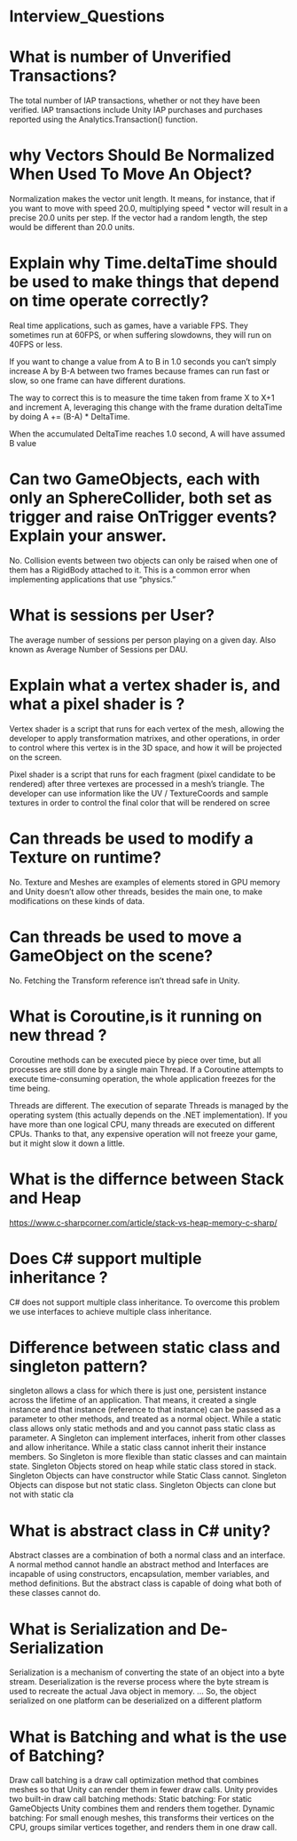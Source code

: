   #              Interview_Questions
# What is number of Unverified Transactions?
The total number of IAP transactions, whether or not they have been verified.
IAP transactions include Unity IAP purchases and purchases reported using the Analytics.Transaction() function.
# why Vectors Should Be Normalized When Used To Move An Object?
Normalization makes the vector unit length. It means, for instance, that if you want to move with speed 20.0, multiplying speed * vector will result in a precise 20.0 units per step. If the vector had a random length, the step would be different than 20.0 units.
# Explain why Time.deltaTime should be used to make things that depend on time operate correctly?
Real time applications, such as games, have a variable FPS. They sometimes run at 60FPS, or when suffering slowdowns, they will run on 40FPS or less.

If you want to change a value from A to B in 1.0 seconds you can’t simply increase A by B-A between two frames because frames can run fast or slow, so one frame can have different durations.

The way to correct this is to measure the time taken from frame X to X+1 and increment A, leveraging this change with the frame duration deltaTime by doing A += (B-A) * DeltaTime.

When the accumulated DeltaTime reaches 1.0 second, A will have assumed B value
# Can two GameObjects, each with only an SphereCollider, both set as trigger and raise OnTrigger events? Explain your answer.
No. Collision events between two objects can only be raised when one of them has a RigidBody attached to it. This is a common error when implementing applications that use “physics.”
# What is sessions per User?
The average number of sessions per person playing on a given day.
Also known as Average Number of Sessions per DAU.
# Explain what a vertex shader is, and what a pixel shader is ?
Vertex shader is a script that runs for each vertex of the mesh, allowing the developer to apply transformation matrixes, and other operations, in order to control where this vertex is in the 3D space, and how it will be projected on the screen.

Pixel shader is a script that runs for each fragment (pixel candidate to be rendered) after three vertexes are processed in a mesh’s triangle. The developer can use information like the UV / TextureCoords and sample textures in order to control the final color that will be rendered on scree
# Can threads be used to modify a Texture on runtime?
No. Texture and Meshes are examples of elements stored in GPU memory and Unity doesn’t allow other threads, besides the main one, to make modifications on these kinds of data.
# Can threads be used to move a GameObject on the scene?
No. Fetching the Transform reference isn’t thread safe in Unity.
# What is Coroutine,is it running on new thread ?
Coroutine methods can be executed piece by piece over time, but all processes are still done by a single main Thread. If a Coroutine attempts to execute time-consuming operation, the whole application freezes for the time being.

Threads are different. The execution of separate Threads is managed by the operating system (this actually depends on the .NET implementation). If you have more than one logical CPU, many threads are executed on different CPUs. Thanks to that, any expensive operation will not freeze your game, but it might slow it down a little.
# What is the differnce between Stack and Heap 
https://www.c-sharpcorner.com/article/stack-vs-heap-memory-c-sharp/
# Does C# support multiple inheritance ?
C# does not support multiple class inheritance. To overcome this problem we use interfaces to achieve multiple class inheritance.

# Difference between static class and singleton pattern?
 singleton allows a class for which there is just one, persistent instance across the lifetime of an application. That means, it created a single instance and that instance (reference to that instance) can be passed as a parameter to other methods, and treated as a normal object. While a static class allows only static methods and and you cannot pass static class as parameter.
A Singleton can implement interfaces, inherit from other classes and allow inheritance. While a static class cannot inherit their instance members. So Singleton is more flexible than static classes and can maintain state.
Singleton Objects stored on heap while static class stored in stack.
Singleton Objects can have constructor while Static Class cannot.
Singleton Objects can dispose but not static class.
Singleton Objects can clone but not with static cla
# What is abstract class in C# unity?
Abstract classes are a combination of both a normal class and an interface. A normal method cannot handle an abstract method and Interfaces are incapable of using constructors, encapsulation, member variables, and method definitions. But the abstract class is capable of doing what both of these classes cannot do.
# What is Serialization and De-Serialization
Serialization is a mechanism of converting the state of an object into a byte stream. Deserialization is the reverse process where the byte stream is used to recreate the actual Java object in memory. ... So, the object serialized on one platform can be deserialized on a different platform
# What is Batching and what is the use of Batching?
Draw call batching is a draw call optimization method that combines meshes so that Unity can render them in fewer draw calls. Unity provides two built-in draw call batching methods:
Static batching: For static GameObjects Unity combines them and renders them together.
Dynamic batching: For small enough meshes, this transforms their vertices on the CPU, groups similar vertices together, and renders them in one draw call.
